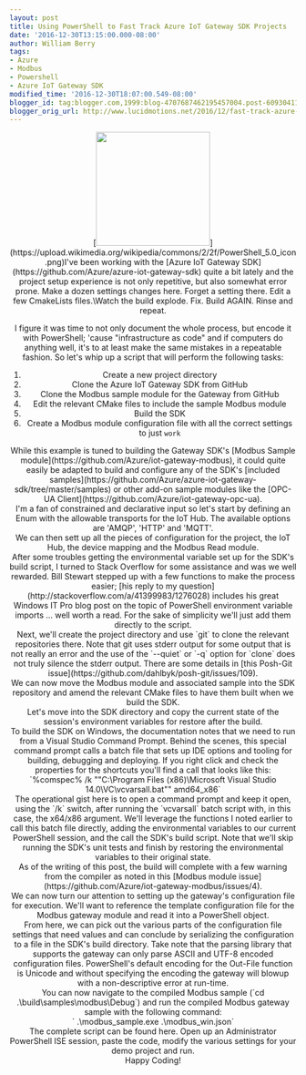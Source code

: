 ```yaml
---
layout: post
title: Using PowerShell to Fast Track Azure IoT Gateway SDK Projects
date: '2016-12-30T13:15:00.000-08:00'
author: William Berry
tags:
- Azure
- Modbus
- Powershell
- Azure IoT Gateway SDK
modified_time: '2016-12-30T18:07:00.549-08:00'
blogger_id: tag:blogger.com,1999:blog-4707687462195457004.post-6093041137058051481
blogger_orig_url: http://www.lucidmotions.net/2016/12/fast-track-azure-gateway-sdk-w-powershell.html
---
```


<div class="separator" style="clear: both; text-align: center;">[<img 
border="0" height="200" 
src="https://upload.wikimedia.org/wikipedia/commons/2/2f/PowerShell_5.0_icon.png" 
width="200" 
/>](https://upload.wikimedia.org/wikipedia/commons/2/2f/PowerShell_5.0_icon.png)I've 
been working with the [Azure IoT Gateway 
SDK](https://github.com/Azure/azure-iot-gateway-sdk) quite a bit lately and 
the project setup experience is not only repetitive, but also somewhat error 
prone.  Make a dozen settings changes here. Forget a setting there. Edit a few 
CmakeLists files.\Watch the build explode. Fix. Build AGAIN. Rinse and repeat. 

I figure it was time to not only document the whole process, but encode it 
with PowerShell; 'cause "infrastructure as code" and if computers do anything 
well, it's to at least make the same mistakes in a repeatable fashion.  So 
let's whip up a script that will perform the following tasks: 

1. Create a new project directory 
1. Clone the Azure IoT Gateway SDK from GitHub 
1. Clone the Modbus sample module for the Gateway from GitHub 
1. Edit the relevant CMake files to include the sample Modbus module 
1. Build the SDK 
1. Create a Modbus module configuration file with all the correct settings to 
just `work` 
<div>While this example is tuned to building the Gateway SDK's [Modbus Sample 
module](https://github.com/Azure/iot-gateway-modbus), it could quite easily be 
adapted to build and configure any of the SDK's [included 
samples](https://github.com/Azure/azure-iot-gateway-sdk/tree/master/samples) 
or other add-on sample modules like the [OPC-UA 
Client](https://github.com/Azure/iot-gateway-opc-ua).<div> 
<div>I'm a fan of constrained and declarative input so let's start by defining 
an Enum with the allowable transports for the IoT Hub.  The available options 
are 'AMQP', 'HTTP' and 'MQTT'.<div> 
<script 
src="https://gist.github.com/WilliamBerryiii/90d233de838bfd0d24f9c23cb0f314dc.js?file=transport_enum.ps1"></script> 
<div> 
<div>We can then sett up all the pieces of configuration for the project, the 
IoT Hub, the device mapping and the Modbus Read module.<div> 
<script 
src="https://gist.github.com/WilliamBerryiii/90d233de838bfd0d24f9c23cb0f314dc.js?file=settings.ps1"></script> 
<div> 
<div>After some troubles getting the environmental variable set up for the 
SDK's build script, I turned to Stack Overflow for some assistance and was we 
well rewarded.  Bill Stewart stepped up with a few functions to make the 
process easier; [his reply to my 
question](http://stackoverflow.com/a/41399983/1276028) includes his great 
Windows IT Pro blog post on the topic of PowerShell environment variable 
imports ... well worth a read.  For the sake of simplicity we'll just add them 
directly to the script.<div> 
<script 
src="https://gist.github.com/WilliamBerryiii/90d233de838bfd0d24f9c23cb0f314dc.js?file=helper-funcs.ps1"></script> 
<div> 
<div>Next, we'll create the project directory and use `git` to clone the 
relevant repositories there.  Note that git uses stderr output for some output 
that is not really an error and the use of the `--quiet` or `-q` option for 
`clone` does not truly silence the stderr output.  There are some details in 
[this Posh-Git issue](https://github.com/dahlbyk/posh-git/issues/109).<div> 
<script 
src="https://gist.github.com/WilliamBerryiii/90d233de838bfd0d24f9c23cb0f314dc.js?file=git.ps1"></script> 
<div> 
<div>We can now move the Modbus module and associated sample into the SDK 
repository and amend the relevant CMake files to have them built when we build 
the SDK.<div> 
<script 
src="https://gist.github.com/WilliamBerryiii/90d233de838bfd0d24f9c23cb0f314dc.js?file=pre-build.ps1"></script> 
<div> 
<div>Let's move into the SDK directory and copy the current state of the 
session's environment variables for restore after the build.<div> 
<script 
src="https://gist.github.com/WilliamBerryiii/90d233de838bfd0d24f9c23cb0f314dc.js?file=env.ps1"></script> 
<div> 
<div>To build the SDK on Windows, the documentation notes that we need to run 
from a Visual Studio Command Prompt.  Behind the scenes, this special command 
prompt calls a batch file that sets up IDE options and tooling for building, 
debugging and deploying.  If you right click and check the properties for the 
shortcuts you'll find a call that looks like this:<div> 
<div>`%comspec% /k ""C:\Program Files (x86)\Microsoft Visual Studio 
14.0\VC\vcvarsall.bat"" amd64_x86`<div> 
<div>The operational gist here is to open a command prompt and keep it open, 
using the `/k` switch, after running the `vcvarsall` batch script with, in 
this case, the x64/x86 argument.  We'll leverage the functions I noted earlier 
to call this batch file directly, adding the environmental variables to our 
current PowerShell session, and the call the SDK's build script.  Note that 
we'll skip running the SDK's unit tests and finish by restoring the 
environmental variables to their original state.<div> 
<script 
src="https://gist.github.com/WilliamBerryiii/90d233de838bfd0d24f9c23cb0f314dc.js?file=build.ps1"></script> 
<div> 
<div>As of the writing of this post, the build will complete with a few 
warning from the compiler as noted in this [Modbus module 
issue](https://github.com/Azure/iot-gateway-modbus/issues/4).<div> 
<div>We can now turn our attention to setting up the gateway's configuration 
file for execution.  We'll want to reference the template configuration file 
for the Modbus gateway module and read it into a PowerShell object.  <div> 
<script 
src="https://gist.github.com/WilliamBerryiii/90d233de838bfd0d24f9c23cb0f314dc.js?file=config-template.ps1"></script> 
<div> 
<div>From here, we can pick out the various parts of the configuration file 
settings that need values and can conclude by serializing the configuration to 
a file in the SDK's build directory.  Take note that the parsing library that 
supports the gateway can only parse ASCII and UTF-8 encoded configuration 
files.  PowerShell's default encoding for the Out-File function is Unicode and 
without specifying the encoding the gateway will blowup with a non-descriptive 
error at run-time.   <div> 
<script 
src="https://gist.github.com/WilliamBerryiii/90d233de838bfd0d24f9c23cb0f314dc.js?file=settings.ps1"></script> 
<div> 
<div>You can now navigate to the compiled Modbus sample (`cd 
.\build\samples\modbus\Debug`) and run the compiled Modbus gateway sample with 
the following command:<div> 
<div>`  .\modbus_sample.exe .\modbus_win.json`<div> 
<div>The complete script can be found here.  Open up an Administrator 
PowerShell ISE session, paste the code, modify the various settings for your 
demo project and run.<div> 
<script 
src="https://gist.github.com/WilliamBerryiii/90d233de838bfd0d24f9c23cb0f314dc.js?file=script.ps1"></script> 
<div> 
<div>Happy Coding!<div> 